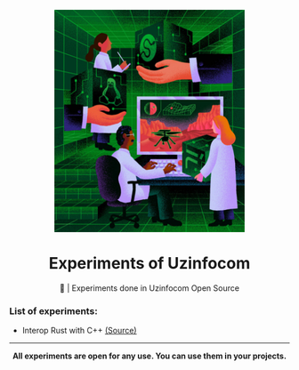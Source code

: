 <p align="center">
    <img src="./.github/assets/research.jpg" alt="GitHub Research" height="400" align="center">
</p>

<h1 align="center">Experiments of Uzinfocom</h1>

<p align="center">🧪 | Experiments done in Uzinfocom Open Source</p>

<h3>List of experiments:</h3>

- Interop Rust with C++ [(Source)](https://github.com/uzinfocom-org/experiment/tree/main/interop)

---

<p align="center"><b>All experiments are open for any use. You can use them in your projects.</b></p>